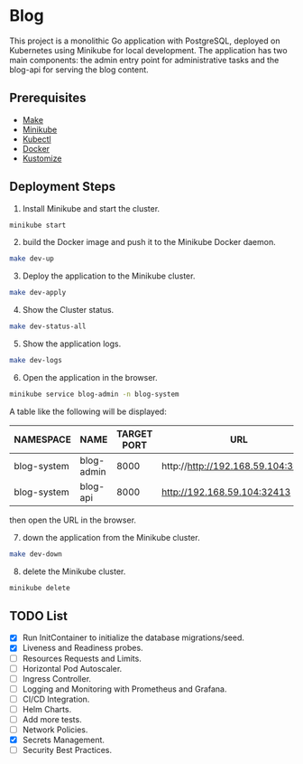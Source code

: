 # Blog

This project is a monolithic Go application with PostgreSQL, deployed on Kubernetes using Minikube for local development. The application has two main components: the admin entry point for administrative tasks and the blog-api for serving the blog content.

## Prerequisites

- [Make](https://www.gnu.org/software/make/)
- [Minikube](https://minikube.sigs.k8s.io/docs/start/)
- [Kubectl](https://kubernetes.io/docs/tasks/tools/install-kubectl/)
- [Docker](https://docs.docker.com/get-docker/)
- [Kustomize](https://kubectl.docs.kubernetes.io/installation/kustomize/)

## Deployment Steps

1. Install Minikube and start the cluster.

```bash
minikube start
```

2. build the Docker image and push it to the Minikube Docker daemon.

```bash
make dev-up
```

3. Deploy the application to the Minikube cluster.

```bash
make dev-apply
```

4. Show the Cluster status.

```bash
make dev-status-all
```

5. Show the application logs.

```bash
make dev-logs
```

6. Open the application in the browser.

```bash
minikube service blog-admin -n blog-system
```

A table like the following will be displayed:

| NAMESPACE   | NAME       | TARGET PORT | URL                                |
| ----------- | ---------- | ----------- | ---------------------------------- |
| blog-system | blog-admin | 8000        | http://http://192.168.59.104:30131 |
| blog-system | blog-api   | 8000        | http://192.168.59.104:32413        |

then open the URL in the browser.

7. down the application from the Minikube cluster.

```bash
make dev-down
```

8. delete the Minikube cluster.

```bash
minikube delete
```

## TODO List

- [x] Run InitContainer to initialize the database migrations/seed.
- [x] Liveness and Readiness probes.
- [ ] Resources Requests and Limits.
- [ ] Horizontal Pod Autoscaler.
- [ ] Ingress Controller.
- [ ] Logging and Monitoring with Prometheus and Grafana.
- [ ] CI/CD Integration.
- [ ] Helm Charts.
- [ ] Add more tests.
- [ ] Network Policies.
- [x] Secrets Management.
- [ ] Security Best Practices.
